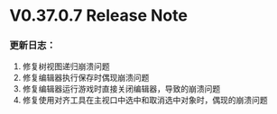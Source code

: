 # V0.37.0.7 Release Note

### 更新日志：

1. 修复树视图递归崩溃问题
2. 修复编辑器执行保存时偶现崩溃问题
3. 修复编辑器运行游戏时直接关闭编辑器，导致的崩溃问题
4. 修复使用对齐工具在主视口中选中和取消选中对象时，偶现的崩溃问题